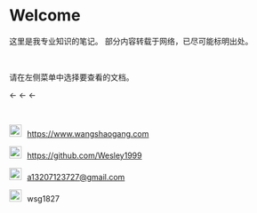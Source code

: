 # Welcome



这里是我专业知识的笔记。
部分内容转载于网络，已尽可能标明出处。

<br>

请在左侧菜单中选择要查看的文档。

← ← ←

<br>

<img src=https://oss-pic.wangshaogang.com/1586691188494-a43c1772-3a65-4132-85b3-ced6746c30e9.png style='margin-right:10px; width: 22px'><a href='https://www.wangshaogang.com' target="1" rel="noopener noreferrer">https://www.wangshaogang.com</a>

<img src=https://oss-pic.wangshaogang.com/1586857333932-3086efcb-0ddc-4e72-ba34-e4cd99fcfb0d.png style='margin-right:10px; width: 22px'><a href='https://github.com/Wesley1999' target="1" rel="noopener noreferrer">https://github.com/Wesley1999</a>

<img src=https://oss-pic.wangshaogang.com/1586691188496-cbd2f61b-0abc-48f3-8402-3b56f6841020.png style='margin-right:10px; width: 22px'>a13207123727@gmail.com

<div style="width:fit-content" onmouseover="document.getElementById('wx').style.width='500px';"><img src=https://oss-pic.wangshaogang.com/1586691188497-689b229c-444a-46d5-946d-ceeeb62a2ba1.png style='margin-right:10px; width: 22px'>wsg1827</div>

<img id='wx' src=https://oss-pic.wangshaogang.com/1586691274026-8b003750-4bff-4911-9fba-76b70cf10abe.jpg style='width: 0' onclick="this.style.width='0'">
